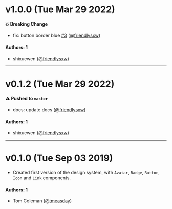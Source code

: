 # v1.0.0 (Tue Mar 29 2022)

#### 💥 Breaking Change

- fix: button border blue [#3](https://github.com/friendlysxw/learnstorybook-design-system/pull/3) ([@friendlysxw](https://github.com/friendlysxw))

#### Authors: 1

- shixuewen ([@friendlysxw](https://github.com/friendlysxw))

---

# v0.1.2 (Tue Mar 29 2022)

#### ⚠️ Pushed to `master`

- docs: update docs ([@friendlysxw](https://github.com/friendlysxw))

#### Authors: 1

- shixuewen ([@friendlysxw](https://github.com/friendlysxw))

---

# v0.1.0 (Tue Sep 03 2019)

- Created first version of the design system, with `Avatar`, `Badge`, `Button`, `Icon` and `Link` components.

#### Authors: 1

- Tom Coleman ([@tmeasday](https://github.com/tmeasday))
